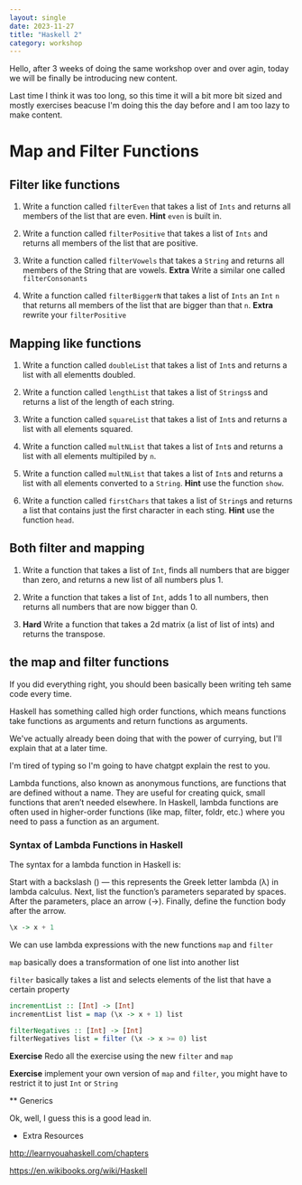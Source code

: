 ```yaml
---
layout: single
date: 2023-11-27
title: "Haskell 2"
category: workshop
---
```



Hello, after 3 weeks of doing the same workshop over and over agin, today we will be finally be introducing new content.

Last time I think it was too long, so this time it will a bit more bit sized and mostly exercises beacuse I'm doing this the day before and I am too lazy to make content.


# Map and Filter Functions

## Filter like functions

1. Write a function called `filterEven` that takes a list of `Ints` and returns all members of the list that are even.
**Hint** `even` is built in.

2. Write a function called `filterPositive` that takes a list of `Ints` and returns all members of the list that are positive.

3. Write a function called `filterVowels` that takes a `String` and returns all members of the String that are vowels.
**Extra** Write a similar one called `filterConsonants`

4. Write a function called `filterBiggerN` that takes a list of `Ints` an `Int` `n` that returns all members of the list that are bigger than that `n`.
**Extra** rewrite your `filterPositive`


## Mapping like functions

1. Write a function called `doubleList` that takes a list of `Int`s and returns a list with all elementts doubled. 
 
1. Write a function called `lengthList` that takes a list of `Strings`s and returns a list of the length of each string. 
 
1. Write a function called `squareList` that takes a list of `Int`s and returns a list with all elements squared. 
 
1. Write a function called `multNList` that takes a list of `Int`s and returns a list with all elements multipiled by `n`. 



1. Write a function called `multNList` that takes a list of `Int`s and returns a list with all elements converted to a `String`.
**Hint** use the function `show`. 


1. Write a function called `firstChars` that takes a list of `String`s and returns a list that contains just the first character in each sting. 
 **Hint** use the function `head`. 



## Both filter and mapping 

1. Write a function that takes a list of `Int`, finds all numbers that are bigger than zero, and returns a new list of all numbers plus 1.


1. Write a function that takes a list of `Int`, adds 1 to all numbers, then returns all numbers that are now bigger than 0. 


1. **Hard**  Write a function that takes a 2d matrix (a list of list of ints)  and returns the transpose. 

## the map and filter functions

If you did everything right, you should been basically been writing teh same code every time. 

Haskell has something called high order functions, which means functions take functions as arguments and return functions as arguments.

We've actually already been doing that with the power of currying, but I'll explain that at a later time. 

I'm tired of typing so I'm going to have chatgpt explain the rest to you.


Lambda functions, also known as anonymous functions, are functions that are defined without a name. They are useful for creating quick, small functions that aren’t needed elsewhere. In Haskell, lambda functions are often used in higher-order functions (like map, filter, foldr, etc.) where you need to pass a function as an argument.


### Syntax of Lambda Functions in Haskell
The syntax for a lambda function in Haskell is:

Start with a backslash (\) — this represents the Greek letter lambda (λ) in lambda calculus.
Next, list the function’s parameters separated by spaces.
After the parameters, place an arrow (->).
Finally, define the function body after the arrow.

```haskell
\x -> x + 1
```


We can use lambda expressions with the new functions `map` and `filter`


`map` basically does a transformation of one list into another list

`filter` basically takes a list and selects elements of the list that have a certain property



```haskell
incrementList :: [Int] -> [Int]
incrementList list = map (\x -> x + 1) list
```


```haskell 
filterNegatives :: [Int] -> [Int]
filterNegatives list = filter (\x -> x >= 0) list
```


**Exercise** Redo all the exercise using the new `filter` and `map`


**Exercise** implement your own version of `map` and `filter`, you might have to restrict it to just `Int` or `String`



** Generics

Ok, well, I guess this is a good lead in. 



* Extra Resources

http://learnyouahaskell.com/chapters
 
https://en.wikibooks.org/wiki/Haskell


